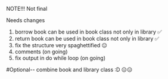 NOTE!!!
Not final

Needs changes
1) borrow book can be used in book class not only in library ✅
2) return book can be used in book class not only in library ✅
3) fix the structure very spaghettified 😑
4) comments (on going)
5) fix output in do while loop (on going)

 
#Optional--
combine book and library class :D 😑😑
